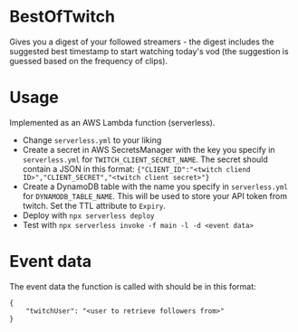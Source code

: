 # BestOfTwitch

Gives you a digest of your followed streamers - the digest includes the suggested best timestamp to start watching today's vod (the suggestion is guessed based on the frequency of clips).

# Usage

Implemented as an AWS Lambda function (serverless).

- Change `serverless.yml` to your liking
- Create a secret in AWS SecretsManager with the key you specify in `serverless.yml` for `TWITCH_CLIENT_SECRET_NAME`. The secret should contain a JSON in this format: `{"CLIENT_ID":"<twitch cliend ID>","CLIENT_SECRET","<twitch client secret>"}`
- Create a DynamoDB table with the name you specify in `serverless.yml` for `DYNAMODB_TABLE_NAME`. This will be used to store your API token from twitch. Set the TTL attribute to `Expiry`.
- Deploy with `npx serverless deploy`
- Test with `npx serverless invoke -f main -l -d <event data>`

# Event data

The event data the function is called with should be in this format:

```
{
    "twitchUser": "<user to retrieve followers from>"
}
```